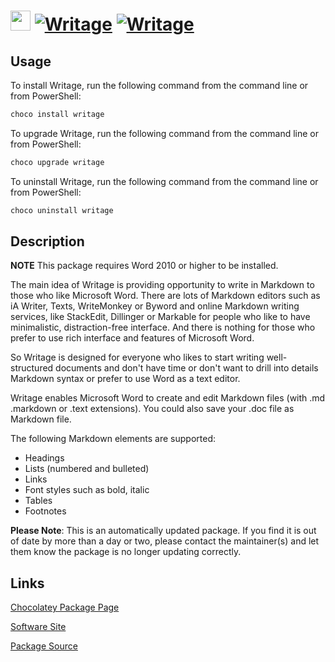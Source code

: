 ﻿# <img src="https://cdn.jsdelivr.net/gh/mkevenaar/chocolatey-packages@77922186ca474d25299d683ca4cdb586eb34825c/icons/writage.png" width="32" height="32"/> [![Writage](https://img.shields.io/chocolatey/v/writage.svg?label=Writage)](https://community.chocolatey.org/packages/writage) [![Writage](https://img.shields.io/chocolatey/dt/writage.svg)](https://community.chocolatey.org/packages/writage)

## Usage

To install Writage, run the following command from the command line or from PowerShell:

```powershell
choco install writage
```

To upgrade Writage, run the following command from the command line or from PowerShell:

```powershell
choco upgrade writage
```

To uninstall Writage, run the following command from the command line or from PowerShell:

```powershell
choco uninstall writage
```

## Description

**NOTE** This package requires Word 2010 or higher to be installed.

The main idea of Writage is providing opportunity to write in Markdown to those who like Microsoft Word. There are lots of Markdown editors such as iA Writer, Texts, WriteMonkey or Byword and online Markdown writing services, like StackEdit, Dillinger or Markable for people who like to have minimalistic, distraction-free interface. And there is nothing for those who prefer to use rich interface and features of Microsoft Word.

So Writage is designed for everyone who likes to start writing well-structured documents and don't have time or don't want to drill into details Markdown syntax or prefer to use Word as a text editor.

Writage enables Microsoft Word to create and edit Markdown files (with .md .markdown or .text extensions). You could also save your .doc file as Markdown file.

The following Markdown elements are supported:

- Headings
- Lists (numbered and bulleted)
- Links
- Font styles such as bold, italic
- Tables
- Footnotes

**Please Note**: This is an automatically updated package. If you find it is
out of date by more than a day or two, please contact the maintainer(s) and
let them know the package is no longer updating correctly.


## Links

[Chocolatey Package Page](https://community.chocolatey.org/packages/writage)

[Software Site](http://www.writage.com/)

[Package Source](https://github.com/mkevenaar/chocolatey-packages/tree/master/automatic/writage)

